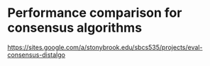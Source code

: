 # Performance comparison for consensus algorithms
<https://sites.google.com/a/stonybrook.edu/sbcs535/projects/eval-consensus-distalgo>

